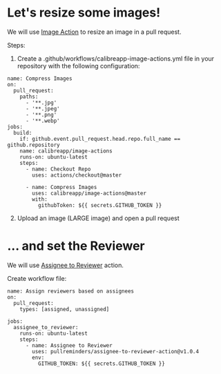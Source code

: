 # Let's resize some images!

We will use [Image Action](https://github.com/marketplace/actions/image-actions) to resize an image in a pull request.

Steps:
1. Create a .github/workflows/calibreapp-image-actions.yml file in your repository with the following configuration:

```
name: Compress Images
on:
  pull_request:
    paths:
      - '**.jpg'
      - '**.jpeg'
      - '**.png'
      - '**.webp'
jobs:
  build:
    if: github.event.pull_request.head.repo.full_name == github.repository
    name: calibreapp/image-actions
    runs-on: ubuntu-latest
    steps:
      - name: Checkout Repo
        uses: actions/checkout@master

      - name: Compress Images
        uses: calibreapp/image-actions@master
        with:
          githubToken: ${{ secrets.GITHUB_TOKEN }}
```
2. Upload an image (LARGE image) and open a pull request

# ... and set the Reviewer

We will use [Assignee to Reviewer](https://github.com/marketplace/actions/github-action-for-assignee-to-reviewer) action.

Create workflow file:
```
name: Assign reviewers based on assignees
on:
  pull_request:
    types: [assigned, unassigned]

jobs:
  assignee_to_reviewer:
    runs-on: ubuntu-latest
    steps:
      - name: Assignee to Reviewer
        uses: pullreminders/assignee-to-reviewer-action@v1.0.4
        env:
          GITHUB_TOKEN: ${{ secrets.GITHUB_TOKEN }}
```
